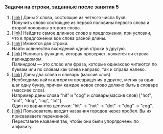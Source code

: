 ### Задачи на строки, заданные после занятия 5

1. [[link]](Exercise01.java) Даны 2 слова, состоящие из четного числа букв.  
    Получить слово состоящее из первой половины первого слова и второй половины второго слова.
2. [[link]](Exercise02.java) Найдите самое длинное слово в предложении, при условии, что в предложении все слова разной длины.
3. [[link]](Exercise03.java) Имеются две строки.  
    Найти количество вхождений одной строки в другую.
4. [[link]](Exercise04.java) Написать функцию, которая проверяет, является ли строка палиндромом.  
    Палиндром — это слово или фраза, которые одинаково читаются по буквам или по словам как слева направо, 
    так и справа налево.
5. [[link]](Exercise05.java) Даны два слова и словарь (массив слов).   
    Необходимо найти алгоритм превращения в другое, меняя за один шаг одну букву, причем каждое новое слово должно быть 
    в словаре (массиве слов).  
    Например,даны слова "hit" и "cog" и словарь(массив слов) \["hot", "dot", "dog", "log", "lot"\].  
    Один из вариантов цепочки: "hit" -> "hot" -> "dot" -> "dog" -> "cog".
6. [[link]](Exercise06.java) Пользователь вводит названия городов через пробел. Вы их присваиваете переменной.  
    Переставьте названия так, чтобы они были упорядочены по алфавиту.